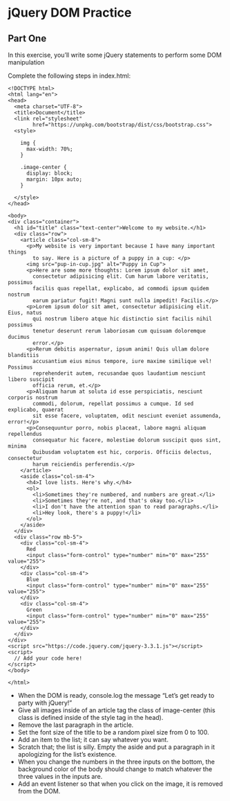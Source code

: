 # jQuery DOM Practice
## Part One
In this exercise, you’ll write some jQuery statements to perform some DOM manipulation

Complete the following steps in index.html:

```
<!DOCTYPE html>
<html lang="en">
<head>
  <meta charset="UTF-8">
  <title>Document</title>
  <link rel="stylesheet"
        href="https://unpkg.com/bootstrap/dist/css/bootstrap.css">
  <style>

    img {
      max-width: 70%;
    }

    .image-center {
      display: block;
      margin: 10px auto;
    }

  </style>
</head>

<body>
<div class="container">
  <h1 id="title" class="text-center">Welcome to my website.</h1>
  <div class="row">
    <article class="col-sm-8">
      <p>My website is very important because I have many important things
        to say. Here is a picture of a puppy in a cup: </p>
      <img src="pup-in-cup.jpg" alt="Puppy in Cup">
      <p>Here are some more thoughts: Lorem ipsum dolor sit amet,
        consectetur adipisicing elit. Cum harum labore veritatis, possimus
        facilis quas repellat, explicabo, ad commodi ipsum quidem nostrum
        earum pariatur fugit! Magni sunt nulla impedit! Facilis.</p>
      <p>Lorem ipsum dolor sit amet, consectetur adipisicing elit. Eius, natus
        qui nostrum libero atque hic distinctio sint facilis nihil possimus
        tenetur deserunt rerum laboriosam cum quisuam doloremque ducimus
        error.</p>
      <p>Rerum debitis aspernatur, ipsum animi! Quis ullam dolore blanditiis
        accusantium eius minus tempore, iure maxime similique vel! Possimus
        reprehenderit autem, recusandae quos laudantium nesciunt libero suscipit
        officia rerum, et.</p>
      <p>Aliquam harum at soluta id esse perspiciatis, nesciunt corporis nostrum
        commodi, dolorum, repellat possimus a cumque. Id sed explicabo, quaerat
        sit esse facere, voluptatem, odit nesciunt eveniet assumenda, error!</p>
      <p>Consequuntur porro, nobis placeat, labore magni aliquam repellendus
        consequatur hic facere, molestiae dolorum suscipit quos sint, minima
        Quibusdam voluptatem est hic, corporis. Officiis delectus, consectetur
        harum reiciendis perferendis.</p>
    </article>
    <aside class="col-sm-4">
      <h4>I love lists. Here's why.</h4>
      <ol>
        <li>Sometimes they're numbered, and numbers are great.</li>
        <li>Sometimes they're not, and that's okay too.</li>
        <li>I don't have the attention span to read paragraphs.</li>
        <li>Hey look, there's a puppy!</li>
      </ol>
    </aside>
  </div>
  <div class="row mb-5">
    <div class="col-sm-4">
      Red
      <input class="form-control" type="number" min="0" max="255" value="255">
    </div>
    <div class="col-sm-4">
      Blue
      <input class="form-control" type="number" min="0" max="255" value="255">
    </div>
    <div class="col-sm-4">
      Green
      <input class="form-control" type="number" min="0" max="255" value="255">
    </div>
  </div>
</div>
<script src="https://code.jquery.com/jquery-3.3.1.js"></script>
<script>
  // Add your code here!
</script>
</body>

</html>
```

- When the DOM is ready, console.log the message “Let’s get ready to party with jQuery!”
- Give all images inside of an article tag the class of image-center (this class is defined inside of the style tag in the head).
- Remove the last paragraph in the article.
- Set the font size of the title to be a random pixel size from 0 to 100.
- Add an item to the list; it can say whatever you want.
- Scratch that; the list is silly. Empty the aside and put a paragraph in it apologizing for the list’s existence.
- When you change the numbers in the three inputs on the bottom, the background color of the body should change to match whatever the three values in the inputs are.
- Add an event listener so that when you click on the image, it is removed from the DOM.